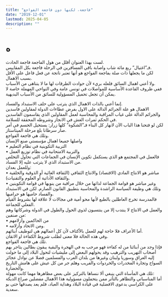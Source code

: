 ```yaml
---
title: "فاجعة، لكنها دون فاجعة الفواجع"
date: "2019-12-01"
lastmod: 2025-04-05
description: ""
---
```

# **ه**

لست بهذا العنوان أقلل من هول الفاجعة فاجعة الحادث.  
فـ”اغتيال” ربع مائة شاب واصابة باقي المسافرين في الرحلة فاجعة بكل المقاييس.  
لكن ما يجعلها ذات صلة بفاجعة الفواجع هو أنها تعتبر ناتجة عن فعل فاعل على الأقل بسبب الاهمال.  
ولا أعني اهمال السائق فلعله بريء لأن حوادث الطرقات لها ما لا يتناهى من الأسباب.  
ففي ظروف القاعدة الأساسية للمواصلات في تونس عامة وفي النواحي المهملة خاصة لا يمكن أن تجعل تحميل المسؤولية للسائق من الأسباب البديهية.

إنما أعني بالذات الاهمال الذي يترتب على حلف الاستبداد والفساد.  
الاهمال هو علة الجرائم الدالة على الاول بفرض عطاءات الدولة لمقاولين فاسدين والجرائم الدالة على غياب المراقبة والمحاسبة لعمل المقاولين الذي يقاسمون الفاسدين في الحكم ثمرات الغش في الانجاز وشروطه المحققة للسلامة.  
لكن لو فتحنا هذا الباب الآن لانهار كل البناء فـ”الشكوة” كلها زرار: يستحيل الحسم في أمر صار سرطانا بلغ مرحلة الميتاستاز.  
وتلك هي فاجعة الفواجع.  
واصلها جميعا اهمال مؤسستي صنع الإنسان  
• التربية التكوينية في نظام التعليم  
• والتربية الامتحانية في نظام توزيع العمل  
فالعمل في المجتمع هو الذي يستكمل تكوين الإنسان في الجماعات التي تحاول التخلص من الاستبداد الذي لا يترتب عليه إلا الفساد.  
وللعمل بعدان:  
• مباشر هو الانتاج المادي (الاقتصاد) والانتاج الثقافي (الثقافة الغائية أو الذوقية والخلقية والثقافة الأداتية أو العلوم والتقنيات).  
• وغير مباشر هو قوامة الجماعة لذاتها من خلال مراقبة من ينوبها في قوامة التكوينين وتلك هي وظيفة السياسة الراشدة والمحاسبة بتطبيق القانون الصارم. لكن في الاستبداد والفساد حاميها هو حراميها.  
فالمدرسة تخرج العاطلين بالطبع لأنها محو أمية في مجالات لا علاقة لها بشروط القيام الفعلي للجماعة.  
والعمل في الانتاج لا ينتدب إلا من ينتسبون لذوي الحول والطول في الدولة وشركاتها وهم من صنفين:  
• من الحاكمين وأزلامهم  
• ومن الاتحاد وأزلامه.  
أما الأعراف فلا حاجة لهم للعمل بالأكتاف لأن كل أعمالهم هي لتوظيف أبنائهم.  
وفي هذه الحالة فلا معنى لطلب شروط الكفاءة او الاتقان.  
تلك هي فاجعة الفواجع.  
فإذا وجد من أبنائنا من له كفاءة فهو مرحب به في الهجرة والبقية يبقون بطالين يتاجر بهم أصحاب التهريب والترهيب وقد يحولهم البعض إلى مليشيات لتحول البلاد إلى ما حولت إليه العراق وسوريا ولبنان وغيرها من بلدان العرب والمسلمين فضلا عن نوادل عجائز السواح وتجارة المخدرات والخردوات والفريب وهلم جر من كل عيش على هامش التاريخ والحضارة.  
تلك هي المأساة التي ينبغي ألا ننساها بالتركيز على بعض مظاهرها مهما كانت مهولة:  
أما المناسباتي والتظاهر بالتأثر ممن يتحملون مسؤولية هذا الاهمال مفضلين صراع الديكة على الكراسي بدعوى الافضلية في قيادة البلاد وهداية العباد، فلم يعد يصدقها حتى بو سعدية.

###

